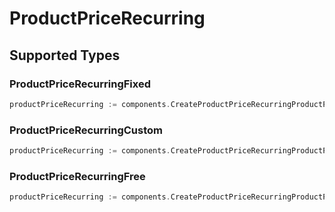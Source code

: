 # ProductPriceRecurring


## Supported Types

### ProductPriceRecurringFixed

```go
productPriceRecurring := components.CreateProductPriceRecurringProductPriceRecurringFixed(components.ProductPriceRecurringFixed{/* values here */})
```

### ProductPriceRecurringCustom

```go
productPriceRecurring := components.CreateProductPriceRecurringProductPriceRecurringCustom(components.ProductPriceRecurringCustom{/* values here */})
```

### ProductPriceRecurringFree

```go
productPriceRecurring := components.CreateProductPriceRecurringProductPriceRecurringFree(components.ProductPriceRecurringFree{/* values here */})
```

